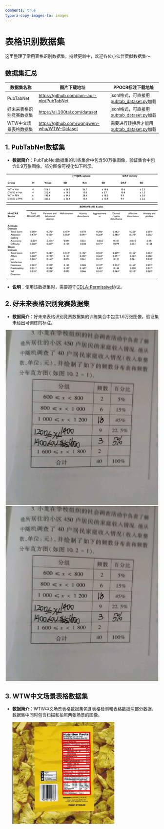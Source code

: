 ```yaml
---
comments: true
typora-copy-images-to: images
---
```



# 表格识别数据集

这里整理了常用表格识别数据集，持续更新中，欢迎各位小伙伴贡献数据集～

## 数据集汇总

| 数据集名称 |图片下载地址| PPOCR标注下载地址 |
|---|---|---|
| PubTabNet |<https://github.com/ibm-aur-nlp/PubTabNet>| jsonl格式，可直接用[pubtab_dataset.py](../../../ppocr/data/pubtab_dataset.py)加载 |
| 好未来表格识别竞赛数据集 |<https://ai.100tal.com/dataset>| jsonl格式，可直接用[pubtab_dataset.py](../../../ppocr/data/pubtab_dataset.py)加载 |
| WTW中文场景表格数据集 |<https://github.com/wangwen-whu/WTW-Dataset>| 需要进行转换后才能用[pubtab_dataset.py](../../../ppocr/data/pubtab_dataset.py)加载 |

## 1. PubTabNet数据集

- **数据简介**：PubTabNet数据集的训练集合中包含50万张图像，验证集合中包含0.9万张图像。部分图像可视化如下所示。

<div align="center">
    <img src="./images/table_PubTabNet_demo/PMC524509_007_00.png" width="500">
    <img src="./images/table_PubTabNet_demo/PMC535543_007_01.png" width="500">
</div>

- **说明**：使用该数据集时，需要遵守[CDLA-Permissive](https://cdla.io/permissive-1-0/)协议。

## 2. 好未来表格识别竞赛数据集

- **数据简介**：好未来表格识别竞赛数据集的训练集合中包含1.6万张图像。验证集未给出可训练的标注。

<div align="center">
    <img src="./images/table_tal_demo/1.jpg" width="500">
    <img src="./images/table_tal_demo/2.jpg" width="500">
</div>

## 3. WTW中文场景表格数据集

- **数据简介**：WTW中文场景表格数据集包含表格检测和表格数据两部分数据，数据集中同时包含扫描和拍照两张场景的图像。

  ![img](./images/20210816_210413.gif)
